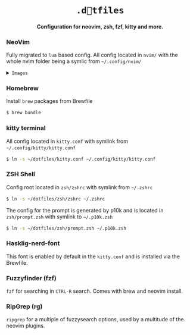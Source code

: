 
<h1 align="center">
    <code>.dtfiles</code>
</h1>

<h4 align='center'>Configuration for neovim, zsh, fzf, kitty and more.</h4>

### NeoVim

Fully migrated to `lua` based config. All config located in `nvim/` with the whole nvim folder being a symlic from `~/.config/nvim/`

<details><summary><code>Images</code></summary>
<p>
<img src="https://github.com/SmithPeder/dotfiles/blob/master/.github/nvim.png?raw=true" />
<img src="https://github.com/SmithPeder/dotfiles/blob/master/.github/telescope.png?raw=true" />
</p>
</details>

### Homebrew

Install `brew` packages from Brewfile

```sh
$ brew bundle
```

### kitty terminal

All config located in `kitty.conf` with symlink from `~/.config/kitty/kitty.conf`

```sh
$ ln -s ~/dotfiles/kitty.conf ~/.config/kitty/kitty.conf
```

### ZSH Shell

Config root located in `zsh/zshrc` with symlink from `~/.zshrc`

```sh
$ ln -s ~/dotfiles/zsh/zshrc ~/.zshrc
```

The config for the prompt is generated by p10k and is located in `zsh/prompt.zsh` with symlink to `~/.p10k.zsh`

```sh
$ ln -s ~/dotfiles/zsh/prompt.zsh ~/.p10k.zsh
```

### Hasklig-nerd-font

This font is enabled by default in the `kitty.conf` and is installed via the Brewfile.

### Fuzzyfinder (fzf)

`fzf` for searching in `CTRL-R` search. Comes with brew and neovim install.

### RipGrep (rg)

`ripgrep` for a multiple of fuzzysearch options, used by a multitude of the neovim plugins.
